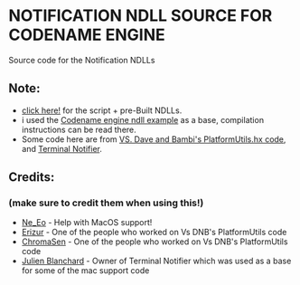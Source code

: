 # NOTIFICATION NDLL SOURCE FOR CODENAME ENGINE
Source code for the Notification NDLLs

## Note:
* [click here!](https://github.com/joaquinLOL123/CNE-Notification-Script-and-NDLL/tree/main) for the script + pre-Built NDLLs.
* i used the [Codename engine ndll example](https://github.com/FNF-CNE-Devs/ndll-example) as a base, compilation instructions can be read there.
* Some code here are from [VS. Dave and Bambi's PlatformUtils.hx code](https://github.com/BemboLikePizza/VsDave/blob/main/source/PlatformUtil.hx), and [Terminal Notifier](https://github.com/julienXX/terminal-notifier).

## Credits:
### (make sure to credit them when using this!)

* [Ne_Eo](https://github.com/NeeEoo) - Help with MacOS support!
* [Erizur](https://github.com/Erizur) - One of the people who worked on Vs DNB's PlatformUtils code
* [ChromaSen](https://github.com/ChromaSen) - One of the people who worked on Vs DNB's PlatformUtils code
* [Julien Blanchard](https://github.com/julienXX) - Owner of Terminal Notifier which was used as a base for some of the mac support code